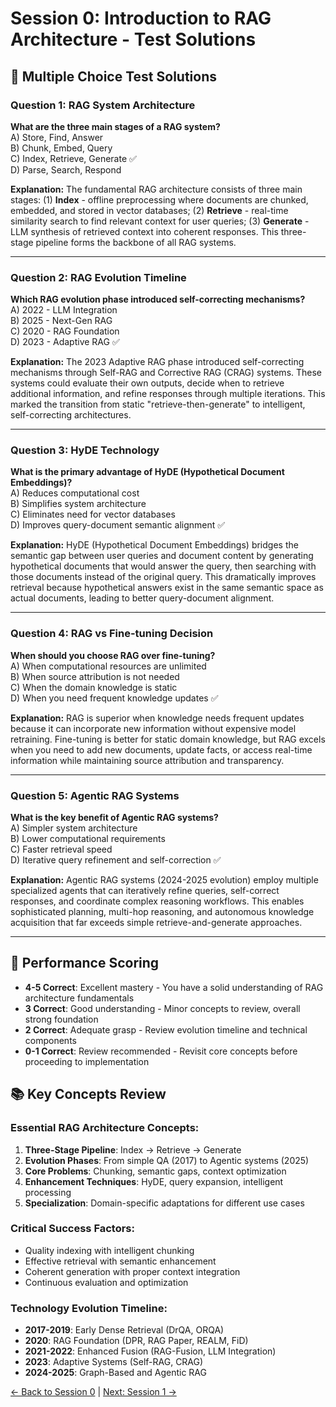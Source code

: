 # Session 0: Introduction to RAG Architecture - Test Solutions

## 📝 Multiple Choice Test Solutions

### Question 1: RAG System Architecture
**What are the three main stages of a RAG system?**  
A) Store, Find, Answer  
B) Chunk, Embed, Query  
C) Index, Retrieve, Generate ✅  
D) Parse, Search, Respond  

**Explanation:** The fundamental RAG architecture consists of three main stages: (1) **Index** - offline preprocessing where documents are chunked, embedded, and stored in vector databases; (2) **Retrieve** - real-time similarity search to find relevant context for user queries; (3) **Generate** - LLM synthesis of retrieved context into coherent responses. This three-stage pipeline forms the backbone of all RAG systems.

---

### Question 2: RAG Evolution Timeline
**Which RAG evolution phase introduced self-correcting mechanisms?**  
A) 2022 - LLM Integration  
B) 2025 - Next-Gen RAG  
C) 2020 - RAG Foundation  
D) 2023 - Adaptive RAG ✅  

**Explanation:** The 2023 Adaptive RAG phase introduced self-correcting mechanisms through Self-RAG and Corrective RAG (CRAG) systems. These systems could evaluate their own outputs, decide when to retrieve additional information, and refine responses through multiple iterations. This marked the transition from static "retrieve-then-generate" to intelligent, self-correcting architectures.

---

### Question 3: HyDE Technology
**What is the primary advantage of HyDE (Hypothetical Document Embeddings)?**  
A) Reduces computational cost  
B) Simplifies system architecture  
C) Eliminates need for vector databases  
D) Improves query-document semantic alignment ✅  

**Explanation:** HyDE (Hypothetical Document Embeddings) bridges the semantic gap between user queries and document content by generating hypothetical documents that would answer the query, then searching with those documents instead of the original query. This dramatically improves retrieval because hypothetical answers exist in the same semantic space as actual documents, leading to better query-document alignment.

---

### Question 4: RAG vs Fine-tuning Decision
**When should you choose RAG over fine-tuning?**  
A) When computational resources are unlimited  
B) When source attribution is not needed  
C) When the domain knowledge is static  
D) When you need frequent knowledge updates ✅  

**Explanation:** RAG is superior when knowledge needs frequent updates because it can incorporate new information without expensive model retraining. Fine-tuning is better for static domain knowledge, but RAG excels when you need to add new documents, update facts, or access real-time information while maintaining source attribution and transparency.

---

### Question 5: Agentic RAG Systems
**What is the key benefit of Agentic RAG systems?**  
A) Simpler system architecture  
B) Lower computational requirements  
C) Faster retrieval speed  
D) Iterative query refinement and self-correction ✅  

**Explanation:** Agentic RAG systems (2024-2025 evolution) employ multiple specialized agents that can iteratively refine queries, self-correct responses, and coordinate complex reasoning workflows. This enables sophisticated planning, multi-hop reasoning, and autonomous knowledge acquisition that far exceeds simple retrieve-and-generate approaches.

---

## 🎯 Performance Scoring

- **4-5 Correct**: Excellent mastery - You have a solid understanding of RAG architecture fundamentals
- **3 Correct**: Good understanding - Minor concepts to review, overall strong foundation
- **2 Correct**: Adequate grasp - Review evolution timeline and technical components  
- **0-1 Correct**: Review recommended - Revisit core concepts before proceeding to implementation

## 📚 Key Concepts Review

### Essential RAG Architecture Concepts:
1. **Three-Stage Pipeline**: Index → Retrieve → Generate
2. **Evolution Phases**: From simple QA (2017) to Agentic systems (2025)
3. **Core Problems**: Chunking, semantic gaps, context optimization
4. **Enhancement Techniques**: HyDE, query expansion, intelligent processing
5. **Specialization**: Domain-specific adaptations for different use cases

### Critical Success Factors:
- Quality indexing with intelligent chunking
- Effective retrieval with semantic enhancement
- Coherent generation with proper context integration
- Continuous evaluation and optimization

### Technology Evolution Timeline:
- **2017-2019**: Early Dense Retrieval (DrQA, ORQA)
- **2020**: RAG Foundation (DPR, RAG Paper, REALM, FiD)
- **2021-2022**: Enhanced Fusion (RAG-Fusion, LLM Integration)
- **2023**: Adaptive Systems (Self-RAG, CRAG)
- **2024-2025**: Graph-Based and Agentic RAG

[← Back to Session 0](Session0_Introduction_to_RAG_Architecture.md) | [Next: Session 1 →](Session1_Basic_RAG_Implementation.md)
